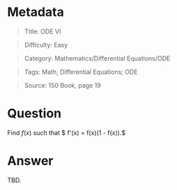 # Metadata
> Title: ODE VI

> Difficulty: Easy

> Category: Mathematics/Differential Equations/ODE

> Tags: Math, Differential Equations; ODE

> Source: 150 Book, page 19

# Question
Find $f(x)$ such that $ f'(x) = f(x)(1 - f(x)).$

# Answer
TBD.